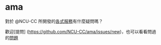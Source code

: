 # ama

對於 @NCU-CC 所開發的[各式服務](http://ncu-cc.github.io)有什麼疑問嗎？

歡迎[提問] (https://github.com/NCU-CC/ama/issues/new)，也可以看看問過的[問題](https://github.com/NCU-CC/ama/issues?q=is%3Aissue+is%3Aclosed)
